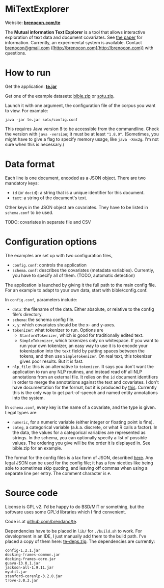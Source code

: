 MiTextExplorer
==============

Website: **[brenocon.com/te](http://brenocon.com/te)**

The **Mutual information Text Explorer** is a tool that allows interactive exploration of text data and document covariates.
See [the paper](http://brenocon.com/oconnor.mitextexplorer.illvi2014.pdf) for information.
Currently, an experimental system is available. Contact brenocon@gmail.com ([http://brenocon.com](http://brenocon.com)) with questions.  

How to run
==========

Get the application: <b><a href=http://brenocon.com/te/te.jar>te.jar</a></b>

Get one of the example datasets: <a href=http://brenocon.com/te/bible.zip>bible.zip</a> or <a href=http://brenocon.com/te/sotu.zip>sotu.zip</a>.

Launch it with one argument, the configuration file of the corpus you want to view.  For example:

    java -jar te.jar sotu/config.conf

This requires Java version 8 to be accessible from the commandline.  Check the version with `java -version`; it must be at least `"1.8.0"`.
(Sometimes, you might have to give a flag to specify memory usage, like `java -Xmx2g`. I'm not sure when this is necessary.)

Data format
===========

Each line is one document, encoded as a JSON object.
There are two mandatory keys:

 * `id` (or `docid`): a string that is a unique identifier for this document.
 * `text`: a string of the document's text.

Other keys in the JSON object are covariates.
They have to be listed in `schema.conf` to be used.

TODO: covariates in separate file and CSV

Configuration options
=====================

The examples are set up with two configuration files,

  * `config.conf`: controls the application
  * `schema.conf`: describes the covariates (metadata variables). Currently, you have to specify all of them. (TODO, automatic detection)
  

The application is launched by giving it the full path to the main config file.
For an example to adapt to your own data, start with bible/config.conf.

In `config.conf`, parameters include:

  * `data`: the filename of the data. Either absolute, or relative to the config file's directory.
  * `schema`: the schema config file.
  * `x`, `y`: which covariates should be the x- and y-axes.
  * `tokenizer`: what tokenizer to run. Options are 
    - `StanfordTokenizer`, which is good for traditionally edited text.
    - `SimpleTokenizer`, which tokenizes only on whitespace. If you want to run your own tokenizer, an easy way to use it is to encode your tokenization into the `text` field by putting spaces between the tokens, and then use `SimpleTokenizer`. On real text, this tokenizer gives poor results.  But it is fast.
  * `nlp_file`: this is an alternative to `tokenizer`. It says you don't want the application to run any NLP routines, and instead read off all NLP annotations from an external file. It relies on the `id` document identifiers in order to merge the annotations against the text and covariates.  I don't have documentation for the format, but it is produced by [this](https://github.com/brendano/myutil/blob/master/src/corenlp/Parse.java).  Currently this is the only way to get part-of-speech and named entity annotations into the system.

In `schema.conf`, every key is the name of a covariate, and the type is given.  Legal types are

 * `numeric`, for a numeric variable (either integer or floating point is fine).
 * `categ`, a categorical variable (a.k.a. discrete, or what R calls a factor).
   In the data, the values for a categorical variables are represented as
   strings.  In the schema, you can optionally specify a list of possible
   values.  The ordering you give will be the order it is displayed in.  See
   bible.zip for an example.

The format for the config files is a lax form of JSON, described [here](https://github.com/typesafehub/config/blob/master/HOCON.md).  Any legal JSON can be used for the config file; it has a few niceties like being able to sometimes skip quoting, and leaving off commas when using a separate line per entry.  The comment character is `#`.

Source code
===========

License is GPL v2.  I'd be happy to do BSD/MIT or something, but the software uses some GPL'd libraries which I find convenient.  

Code is at [github.com/brendano/te](https://github.com/brendano/te).

Dependencies have to be placed in `lib/` for `./build.sh` to work.
For development in an IDE, I just manually add them to the build path.
I've placed a copy of them here: [te-deps.zip](http://brenocon.com/te/te-deps.zip).
The dependencies are currently:

    config-1.2.1.jar
    docking-frames-common.jar
    docking-frames-core.jar
    guava-13.0.1.jar
    jackson-all-1.9.11.jar
    myutil.jar
    stanford-corenlp-3.2.0.jar
    trove-3.0.3.jar
